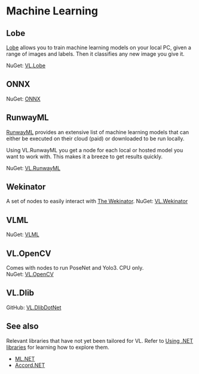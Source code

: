 # Machine Learning

## Lobe
[Lobe](https://lobe.ai) allows you to train machine learning models on your local PC, given a range of images and labels. Then it classifies any new image you give it.

NuGet: [VL.Lobe](https://www.nuget.org/packages/VL.Lobe)

## ONNX
NuGet: [ONNX](https://www.nuget.org/packages/VLML.ONNX_03)

## RunwayML
[RunwayML](http://runwayml.com) provides an extensive list of machine learning models that can either be executed on their cloud (paid) or downloaded to be run locally. 

Using VL.RunwayML you get a node for each local or hosted model you want to work with. This makes it a breeze to get results quickly.  

NuGet: [VL.RunwayML](https://www.nuget.org/packages/VL.RunwayML)  

## Wekinator
A set of nodes to easily interact with [The Wekinator]((http://www.wekinator.org/)).
NuGet: [VL.Wekinator](https://www.nuget.org/packages/VL.Wekinator)

## VLML
NuGet: [VLML](https://www.nuget.org/packages/VLML_Stride)

## VL.OpenCV
Comes with nodes to run PoseNet and Yolo3. CPU only.  
NuGet: [VL.OpenCV](https://www.nuget.org/packages/VL.OpenCV)  

## VL.Dlib
GitHub: [VL.DlibDotNet](https://github.com/m-box-de/VL.DlibDotNet)

## See also
Relevant libraries that have not yet been tailored for VL. Refer to [Using .NET libraries](using-net-libraries.md) for learning how to explore them.
* [ML.NET](https://dotnet.microsoft.com/apps/machinelearning-ai/ml-dotnet)
* [Accord.NET](http://accord-framework.net)